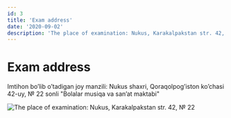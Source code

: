 ```yaml
---
id: 3
title: 'Exam address'
date: '2020-09-02'
description: 'The place of examination: Nukus, Karakalpakstan str. 42, № 22'
---
```


# Exam address

Imtihon bo’lib o’tadigan joy manzili: Nukus shaxri, Qoraqolpog’iston ko’chasi 42-uy, № 22 sonli "Bolalar musiqa va san’at maktabi"

![The place of examination: Nukus, Karakalpakstan str. 42, № 22](/announcements/3/examination-map-1024x578.png)
